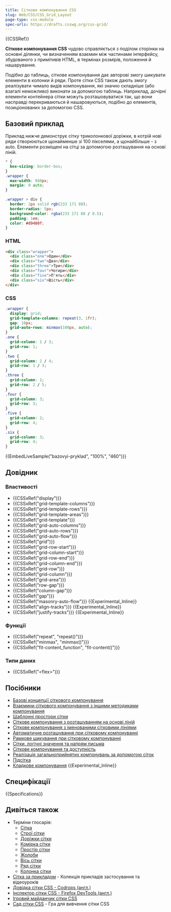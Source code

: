 ```yaml
---
title: Сіткове компонування CSS
slug: Web/CSS/CSS_Grid_Layout
page-type: css-module
spec-urls: https://drafts.csswg.org/css-grid/
---
```


{{CSSRef}}

**Сіткове компонування CSS** чудово справляється з поділом сторінки на основні ділянки, чи визначенням взаємин між частинами інтерфейсу, збудованого з примітивів HTML, в термінах розмірів, положення й нашарування.

Подібно до таблиць, сіткове компонування дає авторові змогу шикувати елементи в колонки й ряди. Проте сітки CSS також дають змогу реалізувати чимало видів компонування, які значно складніше (або взагалі неможливо) виконати за допомогою таблиць. Наприклад, дочірні елементи контейнера сітки можуть розташовуватися так, що вони насправді перекриваються й нашаровуються, подібно до елементів, позиціонованих за допомогою CSS.

## Базовий приклад

Приклад нижче демонструє сітку триколонкової доріжки, в котрій нові ряди створюються щонайменше зі 100 пікселями, а щонайбільше - з auto. Елементи розміщені на сітці за допомогою розташування на основі ліній.

```css hidden
* {
  box-sizing: border-box;
}
.wrapper {
  max-width: 940px;
  margin: 0 auto;
}

.wrapper > div {
  border: 2px solid rgb(233 171 88);
  border-radius: 5px;
  background-color: rgba(233 171 88 / 0.5);
  padding: 1em;
  color: #d9480f;
}
```

### HTML

```html
<div class="wrapper">
  <div class="one">Один</div>
  <div class="two">Два</div>
  <div class="three">Три</div>
  <div class="four">Чотири</div>
  <div class="five">П'ять</div>
  <div class="six">Шість</div>
</div>
```

### CSS

```css
.wrapper {
  display: grid;
  grid-template-columns: repeat(3, 1fr);
  gap: 10px;
  grid-auto-rows: minmax(100px, auto);
}
.one {
  grid-column: 1 / 3;
  grid-row: 1;
}
.two {
  grid-column: 2 / 4;
  grid-row: 1 / 3;
}
.three {
  grid-column: 1;
  grid-row: 2 / 5;
}
.four {
  grid-column: 3;
  grid-row: 3;
}
.five {
  grid-column: 2;
  grid-row: 4;
}
.six {
  grid-column: 3;
  grid-row: 4;
}
```

{{EmbedLiveSample("bazovyi-pryklad", "100%", "460")}}

## Довідник

### Властивості

- {{CSSxRef("display")}}
- {{CSSxRef("grid-template-columns")}}
- {{CSSxRef("grid-template-rows")}}
- {{CSSxRef("grid-template-areas")}}
- {{CSSxRef("grid-template")}}
- {{CSSxRef("grid-auto-columns")}}
- {{CSSxRef("grid-auto-rows")}}
- {{CSSxRef("grid-auto-flow")}}
- {{CSSxRef("grid")}}
- {{CSSxRef("grid-row-start")}}
- {{CSSxRef("grid-column-start")}}
- {{CSSxRef("grid-row-end")}}
- {{CSSxRef("grid-column-end")}}
- {{CSSxRef("grid-row")}}
- {{CSSxRef("grid-column")}}
- {{CSSxRef("grid-area")}}
- {{CSSxRef("row-gap")}}
- {{CSSxRef("column-gap")}}
- {{CSSxRef("gap")}}
- {{CSSxRef("masonry-auto-flow")}} {{Experimental_Inline}}
- {{CSSxRef("align-tracks")}} {{Experimental_Inline}}
- {{CSSxRef("justify-tracks")}} {{Experimental_Inline}}

### Функції

- {{CSSxRef("repeat", "repeat()")}}
- {{CSSxRef("minmax", "minmax()")}}
- {{CSSxRef("fit-content_function", "fit-content()")}}

### Типи даних

- {{CSSxRef("&lt;flex&gt;")}}

## Посібники

- [Базові концепції сіткового компонування](/uk/docs/Web/CSS/CSS_Grid_Layout/Basic_Concepts_of_Grid_Layout)
- [Взаємини сіткового компонування з іншими методиками компонування](/uk/docs/Web/CSS/CSS_Grid_Layout/Relationship_of_Grid_Layout)
- [Шаблонні простори сітки](/uk/docs/Web/CSS/CSS_Grid_Layout/Grid_Template_Areas)
- [Сіткове компонування з розташуванням на основі ліній](/uk/docs/Web/CSS/CSS_Grid_Layout/Line-based_Placement_with_CSS_Grid)
- [Сіткове компонування з іменованими сітковими лініями](/uk/docs/Web/CSS/CSS_Grid_Layout/Layout_using_Named_Grid_Lines)
- [Автоматичне розташування при сітковому компонуванні](/uk/docs/Web/CSS/CSS_Grid_Layout/Auto-placement_in_CSS_Grid_Layout)
- [Рамкове шикування при сітковому компонуванні](/uk/docs/Web/CSS/CSS_Grid_Layout/Box_Alignment_in_CSS_Grid_Layout)
- [Сітки, логічні значення та напрям письма](/uk/docs/Web/CSS/CSS_Grid_Layout/CSS_Grid_Logical_Values_and_Writing_Modes)
- [Сіткове компонування та доступність](/uk/docs/Web/CSS/CSS_Grid_Layout/CSS_Grid_Layout_and_Accessibility)
- [Реалізація загальноприйнятих компонувань за допомогою сіток](/uk/docs/Web/CSS/CSS_Grid_Layout/Realizing_common_layouts_using_CSS_Grid_Layout)
- [Підсітка](/uk/docs/Web/CSS/CSS_Grid_Layout/Subgrid)
- [Кладкове компонування](/uk/docs/Web/CSS/CSS_Grid_Layout/Masonry_Layout) {{Experimental_Inline}}

## Специфікації

{{Specifications}}

## Дивіться також

- Терміни глосарія:
  - [Сітка](/uk/docs/Glossary/Grid)
  - [Строї сітки](/uk/docs/Glossary/Grid_Lines)
  - [Доріжки сітки](/uk/docs/Glossary/Grid_Tracks)
  - [Комірка сітки](/uk/docs/Glossary/Grid_Cell)
  - [Простір сітки](/uk/docs/Glossary/Grid_Areas)
  - [Жолоби](/uk/docs/Glossary/Gutters)
  - [Вісь сітки](/uk/docs/Glossary/Grid_Axis)
  - [Ряд сітки](/uk/docs/Glossary/Grid_Row)
  - [Колонка сітки](/uk/docs/Glossary/Grid_Column)
- [Сітка за прикладом](https://gridbyexample.com/) - Колекція прикладів застосування та відеоуроків
- [Довідка сітки CSS - Codrops (англ.)](https://tympanus.net/codrops/css_reference/grid/)
- [Інспектор сітки CSS - Firefox DevTools (англ.)](https://firefox-source-docs.mozilla.org/devtools-user/page_inspector/how_to/examine_grid_layouts/index.html)
- [Ігровий майданчик сітки CSS](https://mozilladevelopers.github.io/playground/css-grid/)
- [Сад сітки CSS](https://cssgridgarden.com) - Гра для вивчення сітки CSS
